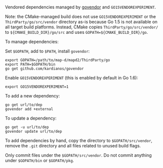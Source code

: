 Vendored dependencies managed by
[govendor](https://github.com/kardianos/govendor) and `GO15VENDOREXPERIMENT`.

Note: the CMake-managed build does not use `GO15VENDOREXPERIMENT` or the
`ThirdParty/go/src/vendor` directory as-is because Go 1.5 is not available on
all target build platforms. Instead, CMake copies `ThirdParty/go/src/vendor/`
to `${CMAKE_BUILD_DIR}/go/src` and uses `GOPATH=${CMAKE_BUILD_DIR}/go`.

To manage dependencies:

Set `$GOPATH`, add to `$PATH`, install `govendor`:

    export GOPATH=/path/to/map-d/mapd2/ThirdParty/go
    export PATH=$GOPATH/bin
    go get github.com/kardianos/govendor

Enable `GO15VENDOREXPERIMENT` (this is enabled by default in Go 1.6):

    export GO15VENDOREXPERIMENT=1

To add a new dependency:

    go get url/to/dep
    govendor add +external

To update a dependency:

    go get -u url/to/dep
    govendor update url/to/dep

To add dependencies by hand, copy the directory to `$GOPATH/src/vendor`, remove
the `.git` directory and all files related to unused build flags.

Only commit files under the `$GOPATH/src/vendor`. Do not commit anything under
`$GOPATH/bin` or `$GOPATH/pkg`.
